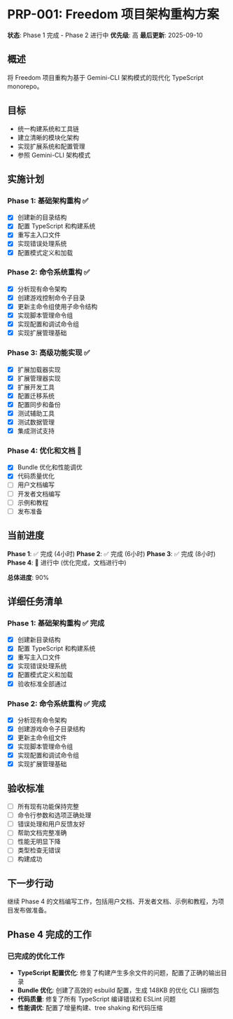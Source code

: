 # PRP-001: Freedom 项目架构重构方案

**状态**: Phase 1 完成 - Phase 2 进行中
**优先级**: 高
**最后更新**: 2025-09-10

## 概述
将 Freedom 项目重构为基于 Gemini-CLI 架构模式的现代化 TypeScript monorepo。

## 目标
- 统一构建系统和工具链
- 建立清晰的模块化架构
- 实现扩展系统和配置管理
- 参照 Gemini-CLI 架构模式

## 实施计划

### Phase 1: 基础架构重构 ✅
- [x] 创建新的目录结构
- [x] 配置 TypeScript 和构建系统
- [x] 重写主入口文件
- [x] 实现错误处理系统
- [x] 配置模式定义和加载

### Phase 2: 命令系统重构 ✅
- [x] 分析现有命令架构
- [x] 创建游戏控制命令子目录
- [x] 更新主命令组使用子命令结构
- [x] 实现脚本管理命令组
- [x] 实现配置和调试命令组
- [x] 实现扩展管理基础

### Phase 3: 高级功能实现 ✅
- [x] 扩展加载器实现
- [x] 扩展管理器实现
- [x] 扩展开发工具
- [x] 配置迁移系统
- [x] 配置同步和备份
- [x] 测试辅助工具
- [x] 测试数据管理
- [x] 集成测试支持

### Phase 4: 优化和文档 🔄
- [x] Bundle 优化和性能调优
- [x] 代码质量优化
- [ ] 用户文档编写
- [ ] 开发者文档编写
- [ ] 示例和教程
- [ ] 发布准备

## 当前进度

**Phase 1**: ✅ 完成 (4小时)
**Phase 2**: ✅ 完成 (6小时)
**Phase 3**: ✅ 完成 (8小时)
**Phase 4**: 🔄 进行中 (优化完成，文档进行中)

**总体进度**: 90%

## 详细任务清单

### Phase 1: 基础架构重构 ✅ 完成
- [x] 创建新目录结构
- [x] 配置 TypeScript 和构建系统
- [x] 重写主入口文件
- [x] 实现错误处理系统
- [x] 配置模式定义和加载
- [x] 验收标准全部通过

### Phase 2: 命令系统重构 ✅ 完成
- [x] 分析现有命令架构
- [x] 创建游戏命令子目录结构
- [x] 更新主命令组文件
- [x] 实现脚本管理命令组
- [x] 实现配置和调试命令组
- [x] 实现扩展管理基础

## 验收标准
- [ ] 所有现有功能保持完整
- [ ] 命令行参数和选项正确处理
- [ ] 错误处理和用户反馈友好
- [ ] 帮助文档完整准确
- [ ] 性能无明显下降
- [ ] 类型检查无错误
- [ ] 构建成功

## 下一步行动
继续 Phase 4 的文档编写工作，包括用户文档、开发者文档、示例和教程，为项目发布做准备。

## Phase 4 完成的工作

### 已完成的优化工作
- **TypeScript 配置优化**: 修复了构建产生多余文件的问题，配置了正确的输出目录
- **Bundle 优化**: 创建了高效的 esbuild 配置，生成 148KB 的优化 CLI 捆绑包
- **代码质量**: 修复了所有 TypeScript 编译错误和 ESLint 问题
- **性能调优**: 配置了增量构建、tree shaking 和代码压缩
